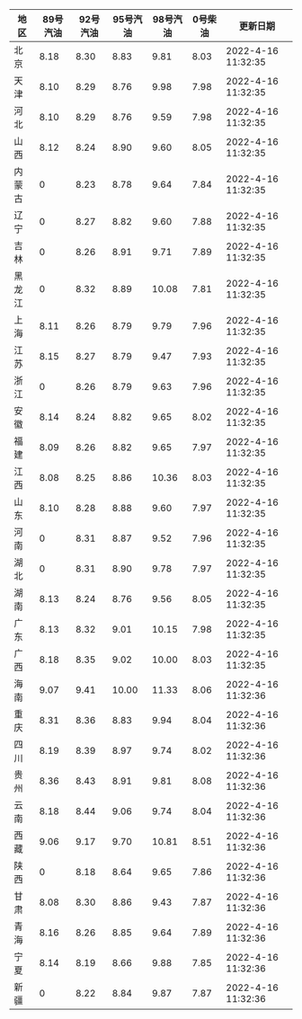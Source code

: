 | 地区 | 89号汽油 | 92号汽油 | 95号汽油 | 98号汽油 | 0号柴油 | 更新日期 |
| --- | --- | --- | --- | --- | --- | --- |
| 北京 | 8.18 | 8.30 | 8.83 | 9.81 | 8.03 | 2022-4-16 11:32:35 |
| 天津 | 8.10 | 8.29 | 8.76 | 9.98 | 7.98 | 2022-4-16 11:32:35 |
| 河北 | 8.10 | 8.29 | 8.76 | 9.59 | 7.98 | 2022-4-16 11:32:35 |
| 山西 | 8.12 | 8.24 | 8.90 | 9.60 | 8.05 | 2022-4-16 11:32:35 |
| 内蒙古 | 0 | 8.23 | 8.78 | 9.64 | 7.84 | 2022-4-16 11:32:35 |
| 辽宁 | 0 | 8.27 | 8.82 | 9.60 | 7.88 | 2022-4-16 11:32:35 |
| 吉林 | 0 | 8.26 | 8.91 | 9.71 | 7.89 | 2022-4-16 11:32:35 |
| 黑龙江 | 0 | 8.32 | 8.89 | 10.08 | 7.81 | 2022-4-16 11:32:35 |
| 上海 | 8.11 | 8.26 | 8.79 | 9.79 | 7.96 | 2022-4-16 11:32:35 |
| 江苏 | 8.15 | 8.27 | 8.79 | 9.47 | 7.93 | 2022-4-16 11:32:35 |
| 浙江 | 0 | 8.26 | 8.79 | 9.63 | 7.96 | 2022-4-16 11:32:35 |
| 安徽 | 8.14 | 8.24 | 8.82 | 9.65 | 8.02 | 2022-4-16 11:32:35 |
| 福建 | 8.09 | 8.26 | 8.82 | 9.65 | 7.97 | 2022-4-16 11:32:35 |
| 江西 | 8.08 | 8.25 | 8.86 | 10.36 | 8.03 | 2022-4-16 11:32:35 |
| 山东 | 8.10 | 8.28 | 8.88 | 9.60 | 7.97 | 2022-4-16 11:32:35 |
| 河南 | 0 | 8.31 | 8.87 | 9.52 | 7.96 | 2022-4-16 11:32:35 |
| 湖北 | 0 | 8.31 | 8.90 | 9.78 | 7.97 | 2022-4-16 11:32:35 |
| 湖南 | 8.13 | 8.24 | 8.76 | 9.56 | 8.05 | 2022-4-16 11:32:35 |
| 广东 | 8.13 | 8.32 | 9.01 | 10.15 | 7.98 | 2022-4-16 11:32:35 |
| 广西 | 8.18 | 8.35 | 9.02 | 10.00 | 8.03 | 2022-4-16 11:32:35 |
| 海南 | 9.07 | 9.41 | 10.00 | 11.33 | 8.06 | 2022-4-16 11:32:36 |
| 重庆 | 8.31 | 8.36 | 8.83 | 9.94 | 8.04 | 2022-4-16 11:32:36 |
| 四川 | 8.19 | 8.39 | 8.97 | 9.74 | 8.02 | 2022-4-16 11:32:36 |
| 贵州 | 8.36 | 8.43 | 8.91 | 9.81 | 8.08 | 2022-4-16 11:32:36 |
| 云南 | 8.18 | 8.44 | 9.06 | 9.74 | 8.04 | 2022-4-16 11:32:36 |
| 西藏 | 9.06 | 9.17 | 9.70 | 10.81 | 8.51 | 2022-4-16 11:32:36 |
| 陕西 | 0 | 8.18 | 8.64 | 9.65 | 7.86 | 2022-4-16 11:32:36 |
| 甘肃 | 8.08 | 8.30 | 8.86 | 9.43 | 7.87 | 2022-4-16 11:32:36 |
| 青海 | 8.16 | 8.26 | 8.85 | 9.64 | 7.89 | 2022-4-16 11:32:36 |
| 宁夏 | 8.14 | 8.19 | 8.66 | 9.88 | 7.85 | 2022-4-16 11:32:36 |
| 新疆 | 0 | 8.22 | 8.84 | 9.87 | 7.87 | 2022-4-16 11:32:36 |
